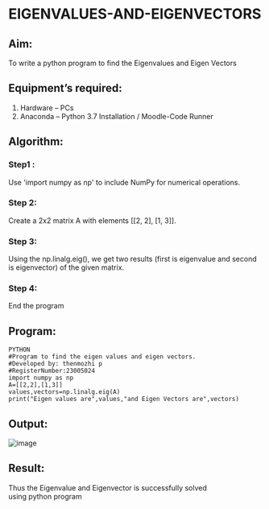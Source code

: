 # EIGENVALUES-AND-EIGENVECTORS
## Aim:
To write a python program to find the Eigenvalues and Eigen Vectors
## Equipment’s required:
1. 	Hardware – PCs
2. 	Anaconda – Python 3.7 Installation / Moodle-Code Runner
## Algorithm:
### Step1 : 
Use 'import numpy as np' to include NumPy for numerical operations.
### Step 2:
Create a 2x2 matrix A with elements [[2, 2], [1, 3]]. 
### Step 3: 
Using the np.linalg.eig(),  we get two results (first is eigenvalue and second is eigenvector) of the given matrix.
### Step 4: 
End the program
## Program:
~~~
PYTHON
#Program to find the eigen values and eigen vectors.
#Developed by: thenmozhi p
#RegisterNumber:23005024
import numpy as np
A=[[2,2],[1,3]]
values,vectors=np.linalg.eig(A)
print("Eigen values are",values,"and Eigen Vectors are",vectors)

~~~
## Output:
![image](https://github.com/thenmozhi05/EIGENVALUES-AND-EIGENVECTORS/assets/140684207/ba0b2f30-d52e-4fae-bef0-f5bd13edee6c)

## Result:
Thus the Eigenvalue and Eigenvector is successfully solved using python program
